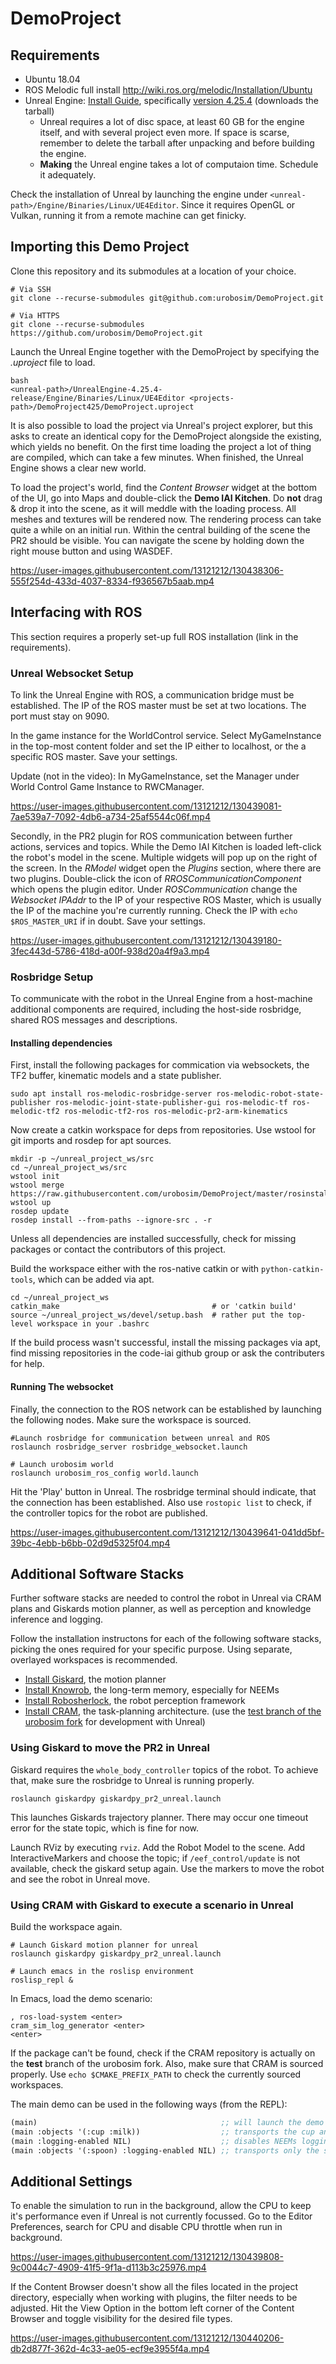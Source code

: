 # DemoProject

## Requirements

- Ubuntu 18.04
- ROS Melodic full install http://wiki.ros.org/melodic/Installation/Ubuntu
- Unreal Engine: [Install Guide](https://docs.unrealengine.com/4.26/en-US/SharingAndReleasing/Linux/BeginnerLinuxDeveloper/SettingUpAnUnrealWorkflow/), specifically [version 4.25.4](https://github.com/EpicGames/UnrealEngine/archive/refs/tags/4.25.4-release.tar.gz) (downloads the tarball)
  - Unreal requires a lot of disc space, at least 60 GB for the engine itself, and with several project even more. If space is scarse, remember to delete the tarball after unpacking and before building the engine.
  - **Making** the Unreal engine takes a lot of computaion time. Schedule it adequately.

Check the installation of Unreal by launching the engine under `<unreal-path>/Engine/Binaries/Linux/UE4Editor`. Since it requires OpenGL or Vulkan, running it from a remote machine can get finicky.

## Importing this Demo Project
Clone this repository and its submodules at a location of your choice.
```
# Via SSH
git clone --recurse-submodules git@github.com:urobosim/DemoProject.git

# Via HTTPS
git clone --recurse-submodules https://github.com/urobosim/DemoProject.git
```
Launch the Unreal Engine together with the DemoProject by specifying the *.uproject* file to load.

```
bash
<unreal-path>/UnrealEngine-4.25.4-release/Engine/Binaries/Linux/UE4Editor <projects-path>/DemoProject425/DemoProject.uproject
```

It is also possible to load the project via Unreal's project explorer, but this asks to create an identical copy for the DemoProject alongside the existing, which yields no benefit. On the first time loading the project a lot of thing are compiled, which can take a few minutes. When finished, the Unreal Engine shows a clear new world.


To load the project's world, find the *Content Browser* widget at the bottom of the UI, go into Maps and double-click the **Demo IAI Kitchen**. Do **not** drag & drop it into the scene, as it will meddle with the loading process. All meshes and textures will be rendered now. The rendering process can take quite a while on an initial run. Within the central building of the scene the PR2 should be visible. You can navigate the scene by holding down the right mouse button and using WASDEF.

https://user-images.githubusercontent.com/13121212/130438306-555f254d-433d-4037-8334-f936567b5aab.mp4

## Interfacing with ROS

This section requires a properly set-up full ROS installation (link in the requirements).

### Unreal Websocket Setup

To link the Unreal Engine with ROS, a communication bridge must be established. The IP of the ROS master must be set at two locations. The port must stay on 9090.

In the game instance for the WorldControl service. Select MyGameInstance in the top-most content folder and set the IP either to localhost, or the a specific ROS master. Save your settings.

Update (not in the video): In MyGameInstance, set the Manager under World Control Game Instance to RWCManager.

https://user-images.githubusercontent.com/13121212/130439081-7ae539a7-7092-4db6-a734-25af5544c06f.mp4

Secondly, in the PR2 plugin for ROS communication between further actions, services and topics. While the Demo IAI Kitchen is loaded left-click the robot's model in the scene. Multiple widgets will pop up on the right of the screen. In the *RModel* widget open the *Plugins* section, where there are two plugins. Double-click the icon of *RROSCommunicationComponent* which opens the plugin editor. Under *ROSCommunication* change the *Websocket IPAddr* to the IP of your respective ROS Master, which is usually the IP of the machine you're currently running. Check the IP with `echo $ROS_MASTER_URI` if in doubt. Save your settings.

https://user-images.githubusercontent.com/13121212/130439180-3fec443d-5786-418d-a00f-938d20a4f9a3.mp4

### Rosbridge Setup

To communicate with the robot in the Unreal Engine from a host-machine additional components are required, including the host-side rosbridge, shared ROS messages and descriptions.

#### Installing dependencies

First, install the following packages for commication via websockets, the TF2 buffer, kinematic models and a state publisher.
```
sudo apt install ros-melodic-rosbridge-server ros-melodic-robot-state-publisher ros-melodic-joint-state-publisher-gui ros-melodic-tf ros-melodic-tf2 ros-melodic-tf2-ros ros-melodic-pr2-arm-kinematics
```
Now create a catkin workspace for deps from repositories. Use wstool for git imports and rosdep for apt sources. 
```
mkdir -p ~/unreal_project_ws/src
cd ~/unreal_project_ws/src
wstool init
wstool merge https://raw.githubusercontent.com/urobosim/DemoProject/master/rosinstall/unreal_demo_project.rosinstall
wstool up
rosdep update
rosdep install --from-paths --ignore-src . -r
```
Unless all dependencies are installed successfully, check for missing packages or contact the contributors of this project.

Build the workspace either with the ros-native catkin or with `python-catkin-tools`, which can be added via apt.
```
cd ~/unreal_project_ws
catkin_make                                  # or 'catkin build'
source ~/unreal_project_ws/devel/setup.bash  # rather put the top-level workspace in your .bashrc
```
If the build process wasn't successful, install the missing packages via apt, find missing repositories in the code-iai github group or ask the contributers for help.

#### Running The websocket

Finally, the connection to the ROS network can be established by launching the following nodes. Make sure the workspace is sourced.
```
#Launch rosbridge for communication between unreal and ROS
roslaunch rosbridge_server rosbridge_websocket.launch 

# Launch urobosim world
roslaunch urobosim_ros_config world.launch
```
Hit the 'Play' button in Unreal. The rosbridge terminal should indicate, that the connection has been established. Also use `rostopic list` to check, if the controller topics for the robot are published.

https://user-images.githubusercontent.com/13121212/130439641-041dd5bf-39bc-4ebb-b6bb-02d9d5325f04.mp4

## Additional Software Stacks

Further software stacks are needed to control the robot in Unreal via CRAM plans and Giskards motion planner, as well as perception and knowledge inference and logging.

Follow the installation instructons for each of the following software stacks, picking the ones required for your specific purpose. Using separate, overlayed workspaces is recommended.
- [Install Giskard](https://github.com/SemRoCo/giskardpy), the motion planner
- [Install Knowrob](https://github.com/knowrob/knowrob), the long-term memory, especially for NEEMs
- [Install Robosherlock](https://github.com/RoboSherlock/robosherlock), the robot perception framework
- [Install CRAM](http://cram-system.org/installation), the task-planning architecture. (use the [test branch of the urobosim fork](https://github.com/urobosim/cram/tree/test) for development with Unreal)

### Using Giskard to move the PR2 in Unreal

Giskard requires the `whole_body_controller` topics of the robot. To achieve that, make sure the rosbridge to Unreal is running properly.

```
roslaunch giskardpy giskardpy_pr2_unreal.launch
```
This launches Giskards trajectory planner. There may occur one timeout error for the state topic, which is fine for now.

Launch RViz by executing `rviz`. Add the Robot Model to the scene. Add InteractiveMarkers and choose the topic; if `/eef_control/update` is not available, check the giskard setup again. Use the markers to move the robot and see the robot in Unreal move.

### Using CRAM with Giskard to execute a scenario in Unreal

Build the workspace again.

```
# Launch Giskard motion planner for unreal
roslaunch giskardpy giskardpy_pr2_unreal.launch

# Launch emacs in the roslisp environment
roslisp_repl &
```
In Emacs, load the demo scenario:
```
, ros-load-system <enter>
cram_sim_log_generator <enter>
<enter>
```
If the package can't be found, check if the CRAM repository is actually on the **test** branch of the urobosim fork. Also, make sure that CRAM is sourced properly. Use `echo $CMAKE_PREFIX_PATH` to check the currently sourced workspaces.

The main demo can be used in the following ways (from the REPL):

```commonlisp
(main)                                         ;; will launch the demo with default values
(main :objects '(:cup :milk))                  ;; transports the cup and milk
(main :logging-enabled NIL)                    ;; disables NEEMs logging
(main :objects '(:spoon) :logging-enabled NIL) ;; transports only the spoon without NEEMs logging
```

## Additional Settings

To enable the simulation to run in the background, allow the CPU to keep it's performance even if Unreal is not currently focussed. Go to the Editor Preferences, search for CPU and disable CPU throttle when run in background.

https://user-images.githubusercontent.com/13121212/130439808-9c0044c7-4909-41f5-9f1a-d113b3c25976.mp4

If the Content Browser doesn't show all the files located in the project directory, especially when working with plugins, the filter needs to be adjusted. Hit the View Option in the bottom left corner of the Content Browser and toggle visibility for the desired file types.

https://user-images.githubusercontent.com/13121212/130440206-db2d877f-362d-4c33-ae05-ecf9e3955f4a.mp4
